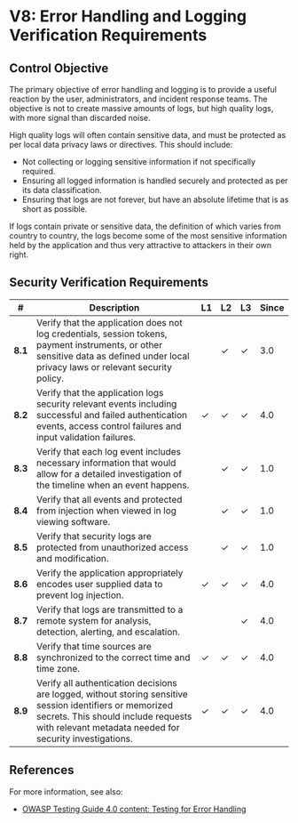 # V8: Error Handling and Logging Verification Requirements

## Control Objective

The primary objective of error handling and logging is to provide a useful reaction by the user, administrators, and incident response teams. The objective is not to create massive amounts of logs, but high quality logs, with more signal than discarded noise.

High quality logs will often contain sensitive data, and must be protected as per local data privacy laws or directives. This should include:

* Not collecting or logging sensitive information if not specifically required.
* Ensuring all logged information is handled securely and protected as per its data classification.
* Ensuring that logs are not forever, but have an absolute lifetime that is as short as possible.

If logs contain private or sensitive data, the definition of which varies from country to country, the logs become some of the most sensitive information held by the application and thus very attractive to attackers in their own right.

## Security Verification Requirements

| # | Description | L1 | L2 | L3 | Since |
| --- | --- | --- | --- | -- | -- |
| **8.1** | Verify that the application does not log credentials, session tokens, payment instruments, or other sensitive data as defined under local privacy laws or relevant security policy. |  | ✓ | ✓ | 3.0 |
| **8.2** | Verify that the application logs security relevant events including successful and failed authentication events, access control failures and input validation failures. | ✓ | ✓ | ✓ | 4.0 |
| **8.3** | Verify that each log event includes necessary information that would allow for a detailed investigation of the timeline when an event happens. |  | ✓ | ✓ | 1.0 |
| **8.4** | Verify that all events and protected from injection when viewed in log viewing software. |  | ✓ | ✓ | 1.0 |
| **8.5** | Verify that security logs are protected from unauthorized access and modification. |  | ✓ | ✓ | 1.0 |
| **8.6** | Verify the application appropriately encodes user supplied data to prevent log injection. | ✓ | ✓ | ✓ | 4.0 |
| **8.7** | Verify that logs are transmitted to a remote system for analysis, detection, alerting, and escalation. |  |  | ✓ | 4.0 |
| **8.8** | Verify that time sources are synchronized to the correct time and time zone. | ✓ | ✓ | ✓ | 4.0 |
| **8.9** | Verify all authentication decisions are logged, without storing sensitive session identifiers or memorized secrets. This should include requests with relevant metadata needed for security investigations.  | ✓ | ✓ | ✓ | 4.0 |

## References

For more information, see also:

* [OWASP Testing Guide 4.0 content: Testing for Error Handling](https://www.owasp.org/index.php/Testing_for_Error_Handling)
